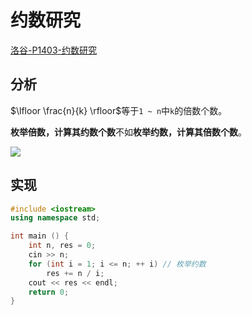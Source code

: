 # 约数研究

[洛谷-P1403-约数研究](https://www.luogu.com.cn/problem/P1403)

## 分析

$\lfloor \frac{n}{k} \rfloor$等于`1 ~ n`中`k`的倍数个数。

**枚举倍数，计算其约数个数**不如**枚举约数，计算其倍数个数**。

![](/algorithm-blog/img/0058.bmp)

## 实现

```cpp
#include <iostream>
using namespace std;

int main () {
    int n, res = 0;
    cin >> n;
    for (int i = 1; i <= n; ++ i) // 枚举约数
        res += n / i;
    cout << res << endl;
    return 0;
}
```

